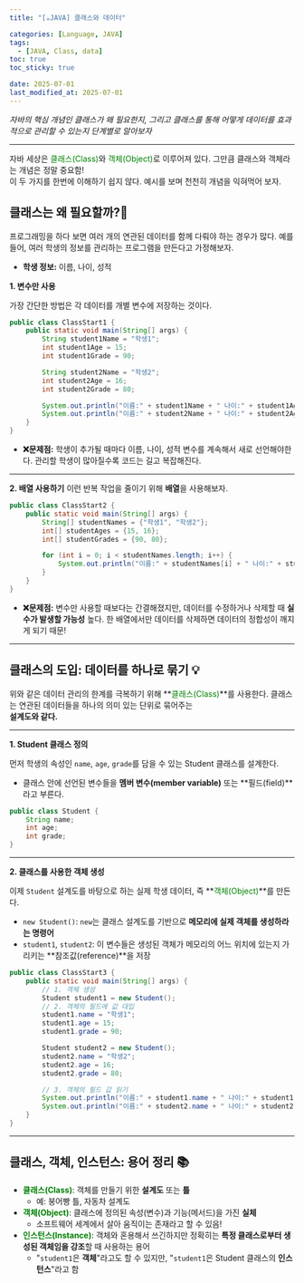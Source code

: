 ```yaml
---
title: "[☕JAVA] 클래스와 데이터"

categories: [Language, JAVA]
tags:
  - [JAVA, Class, data]
toc: true
toc_sticky: true

date: 2025-07-01
last_modified_at: 2025-07-01
---
```


*자바의 핵심 개념인 클래스가 왜 필요한지, 그리고 클래스를 통해 어떻게 데이터를 효과적으로 관리할 수 있는지 단계별로 알아보자*

---

자바 세상은 <span style="color: #008000">클래스(Class)</span>와 <span style="color: #008000">객체(Object)</span>로 이루어져 있다. 그만큼 클래스와 객체라는 개념은 정말 중요함!  
이 두 가지를 한번에 이해하기 쉽지 않다. 예시를 보며 천천히 개념을 익혀먹어 보자. 

## 클래스는 왜 필요할까?🤔

프로그래밍을 하다 보면 여러 개의 연관된 데이터를 함께 다뤄야 하는 경우가 많다. 예를 들어, 여러 학생의 정보를 관리하는 프로그램을 만든다고 가정해보자.

* **학생 정보:** 이름, 나이, 성적

**1. 변수만 사용**

가장 간단한 방법은 각 데이터를 개별 변수에 저장하는 것이다.

```Java
public class ClassStart1 {
    public static void main(String[] args) {
        String student1Name = "학생1";
        int student1Age = 15;
        int student1Grade = 90;

        String student2Name = "학생2";
        int student2Age = 16;
        int student2Grade = 80;

        System.out.println("이름:" + student1Name + " 나이:" + student1Age + " 성적:" + student1Grade);
        System.out.println("이름:" + student2Name + " 나이:" + student2Age + " 성적:" + student2Grade);
    }
}
```

* **❌문제점:** 학생이 추가될 때마다 이름, 나이, 성적 변수를 계속해서 새로 선언해야한다. 관리할 학생이 많아질수록 코드는 길고 복잡해진다.

---

**2. 배열 사용하기**
이런 반복 작업을 줄이기 위해 **배열**을 사용해보자.

```Java
public class ClassStart2 {
    public static void main(String[] args) {
        String[] studentNames = {"학생1", "학생2"};
        int[] studentAges = {15, 16};
        int[] studentGrades = {90, 80};

        for (int i = 0; i < studentNames.length; i++) {
            System.out.println("이름:" + studentNames[i] + " 나이:" + studentAges[i] + " 성적:" + studentGrades[i]);
        }
    }
}
```

* **❌문제점:** 변수만 사용할 때보다는 간결해졌지만, 데이터를 수정하거나 삭제할 때 **실수가 발생할 가능성** 높다. 한 배열에서만 데이터를 삭제하면 데이터의 정합성이 깨지게 되기 때문! 
---
## 클래스의 도입: 데이터를 하나로 묶기 💡

위와 같은 데이터 관리의 한계를 극복하기 위해 **<span style="color: #008000">클래스(Class)</span>**를 사용한다. 클래스는 연관된 데이터들을 하나의 의미 있는 단위로 묶어주는  
**설계도와 같다.**

---

**1. Student 클래스 정의**

먼저 학생의 속성인 `name`, `age`, `grade`를 담을 수 있는 Student 클래스를 설계한다.
* 클래스 안에 선언된 변수들을 **멤버 변수(member variable)** 또는 **필드(field)**라고 부른다. 

```Java
public class Student {
    String name;
    int age;
    int grade;
}
```

---

**2. 클래스를 사용한 객체 생성**

이제 `Student` 설계도를 바탕으로 하는 실제 학생 데이터, 즉 **<span style="color: #008000">객체(Object)</span>**를 만든다.

* `new Student()`: `new`는 클래스 설계도를 기반으로 **메모리에 실제 객체를 생성하라는 명령어**
* `student1`, `student2`: 이 변수들은 생성된 객체가 메모리의 어느 위치에 있는지 가리키는 **참조값(reference)**을 저장

```Java
public class ClassStart3 {
    public static void main(String[] args) {
        // 1. 객체 생성
        Student student1 = new Student(); 
        // 2. 객체의 필드에 값 대입
        student1.name = "학생1";
        student1.age = 15;
        student1.grade = 90;

        Student student2 = new Student();
        student2.name = "학생2";
        student2.age = 16;
        student2.grade = 80;

        // 3. 객체의 필드 값 읽기
        System.out.println("이름:" + student1.name + " 나이:" + student1.age + " 성적:" + student1.grade);
        System.out.println("이름:" + student2.name + " 나이:" + student2.age + " 성적:" + student2.grade);
    }
}
```

---
## 클래스, 객체, 인스턴스: 용어 정리 📚
* **<span style="color: #008000">클래스(Class)</span>**: 객체를 만들기 위한 **설계도** 또는 **틀**
  * 예: 붕어빵 틀, 자동차 설계도
* **<span style="color: #008000">객체(Object)</span>**: 클래스에 정의된 속성(변수)과 기능(메서드)을 가진 **실체**
  * 소프트웨어 세계에서 살아 움직이는 존재라고 할 수 있음!
* **<span style="color: #008000">인스턴스(Instance)</span>**: 객체와 혼용해서 쓰긴하지만 정확히는 **특정 클래스로부터 생성된 객체임을 강조**할 때 사용하는 용어
  * "`student1`은 **객체**"라고도 할 수 있지만, "`student1`은 Student 클래스의 **인스턴스**"라고 함